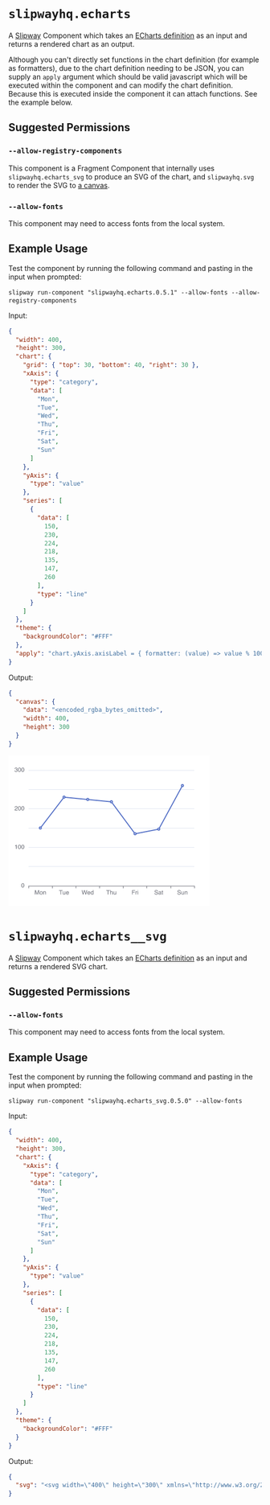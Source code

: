 # `slipwayhq.echarts`

A [Slipway](https://slipway.co/) Component which takes an [ECharts definition](https://echarts.apache.org/examples/en/index.html)
as an input and returns a rendered chart as an output.

Although you can't directly set functions in the chart definition (for example as formatters), due to the chart definition
needing to be JSON, you can supply an `apply` argument which should be valid javascript which will be executed
within the component and can modify the chart definition. Because this is executed inside the component it can attach functions.
See the example below.

## Suggested Permissions

### `--allow-registry-components`

This component is a Fragment Component that internally uses `slipwayhq.echarts_svg` to produce
an SVG of the chart, and `slipwayhq.svg` to render the SVG to [a canvas](https://slipway.co/docs/guides/canvases).

### `--allow-fonts`

This component may need to access fonts from the local system.

## Example Usage

Test the component by running the following command and pasting in the input when prompted:
```
slipway run-component "slipwayhq.echarts.0.5.1" --allow-fonts --allow-registry-components
```

Input:
```json
{  
  "width": 400,
  "height": 300,
  "chart": {
    "grid": { "top": 30, "bottom": 40, "right": 30 },
    "xAxis": {
      "type": "category",
      "data": [
        "Mon",
        "Tue",
        "Wed",
        "Thu",
        "Fri",
        "Sat",
        "Sun"
      ]
    },
    "yAxis": {
      "type": "value"
    },
    "series": [
      {
        "data": [
          150,
          230,
          224,
          218,
          135,
          147,
          260
        ],
        "type": "line"
      }
    ]
  },
  "theme": {
    "backgroundColor": "#FFF"
  },
  "apply": "chart.yAxis.axisLabel = { formatter: (value) => value % 100 ? '' : value  };"
}
```

Output:
```json
{
  "canvas": {
    "data": "<encoded_rgba_bytes_omitted>",
    "width": 400,
    "height": 300
  }
}
```

![Example Chart Output](example.png)


# `slipwayhq.echarts__svg`

A [Slipway](https://slipway.co/) Component which takes an [ECharts definition](https://echarts.apache.org/examples/en/index.html)
as an input and returns a rendered SVG chart.

## Suggested Permissions

### `--allow-fonts`

This component may need to access fonts from the local system.

## Example Usage

Test the component by running the following command and pasting in the input when prompted:
```
slipway run-component "slipwayhq.echarts_svg.0.5.0" --allow-fonts
```

Input:
```json
{
  "width": 400,
  "height": 300,
  "chart": {
    "xAxis": {
      "type": "category",
      "data": [
        "Mon",
        "Tue",
        "Wed",
        "Thu",
        "Fri",
        "Sat",
        "Sun"
      ]
    },
    "yAxis": {
      "type": "value"
    },
    "series": [
      {
        "data": [
          150,
          230,
          224,
          218,
          135,
          147,
          260
        ],
        "type": "line"
      }
    ]
  },
  "theme": {
    "backgroundColor": "#FFF"
  }
}
```

Output:
```json
{
  "svg": "<svg width=\"400\" height=\"300\" xmlns=\"http://www.w3.org/2000/svg\" xmlns:xlink=\"http://www.w3.org/1999/xlink\" version=\"1.1\" baseProfile=\"full\" viewBox=\"0 0 400 300\">\n<rect width=\"400\" height=\"300\" x=\"0\" y=\"0\" fill=\"#FFF\"></rect>\n<path d=\"M40 230.5L360 230.5\" fill=\"transparent\" stroke=\"#E0E6F1\" class=\"zr0-cls-0\"></path>\n<path d=\"M40 201.5L360 201.5\" fill=\"transparent\" stroke=\"#E0E6F1\" class=\"zr0-cls-0\"></path>\n<path d=\"M40 173.5L360 173.5\" fill=\"transparent\" stroke=\"#E0E6F1\" class=\"zr0-cls-0\"></path>\n<path d=\"M40 145.5L360 145.5\" fill=\"transparent\" stroke=\"#E0E6F1\" class=\"zr0-cls-0\"></path>\n<path d=\"M40 116.5L360 116.5\" fill=\"transparent\" stroke=\"#E0E6F1\" class=\"zr0-cls-0\"></path>\n<path d=\"M40 88.5L360 88.5\" fill=\"transparent\" stroke=\"#E0E6F1\" class=\"zr0-cls-0\"></path>\n<path d=\"M40 60.5L360 60.5\" fill=\"transparent\" stroke=\"#E0E6F1\" class=\"zr0-cls-0\"></path>\n<path d=\"M40 230.5L360 230.5\" fill=\"transparent\" stroke=\"#6E7079\" stroke-linecap=\"round\" class=\"zr0-cls-0\"></path>\n<path d=\"M40.5 230L40.5 235\" fill=\"transparent\" stroke=\"#6E7079\" class=\"zr0-cls-0\"></path>\n<path d=\"M85.5 230L85.5 235\" fill=\"transparent\" stroke=\"#6E7079\" class=\"zr0-cls-0\"></path>\n<path d=\"M131.5 230L131.5 235\" fill=\"transparent\" stroke=\"#6E7079\" class=\"zr0-cls-0\"></path>\n<path d=\"M177.5 230L177.5 235\" fill=\"transparent\" stroke=\"#6E7079\" class=\"zr0-cls-0\"></path>\n<path d=\"M223.5 230L223.5 235\" fill=\"transparent\" stroke=\"#6E7079\" class=\"zr0-cls-0\"></path>\n<path d=\"M268.5 230L268.5 235\" fill=\"transparent\" stroke=\"#6E7079\" class=\"zr0-cls-0\"></path>\n<path d=\"M314.5 230L314.5 235\" fill=\"transparent\" stroke=\"#6E7079\" class=\"zr0-cls-0\"></path>\n<path d=\"M360.5 230L360.5 235\" fill=\"transparent\" stroke=\"#6E7079\" class=\"zr0-cls-0\"></path>\n<text dominant-baseline=\"central\" text-anchor=\"end\" style=\"font-size:12px;font-family:sans-serif;\" transform=\"translate(32 230)\" fill=\"#6E7079\">0</text>\n<text dominant-baseline=\"central\" text-anchor=\"end\" style=\"font-size:12px;font-family:sans-serif;\" transform=\"translate(32 201.6667)\" fill=\"#6E7079\">50</text>\n<text dominant-baseline=\"central\" text-anchor=\"end\" style=\"font-size:12px;font-family:sans-serif;\" transform=\"translate(32 173.3333)\" fill=\"#6E7079\">100</text>\n<text dominant-baseline=\"central\" text-anchor=\"end\" style=\"font-size:12px;font-family:sans-serif;\" transform=\"translate(32 145)\" fill=\"#6E7079\">150</text>\n<text dominant-baseline=\"central\" text-anchor=\"end\" style=\"font-size:12px;font-family:sans-serif;\" transform=\"translate(32 116.6667)\" fill=\"#6E7079\">200</text>\n<text dominant-baseline=\"central\" text-anchor=\"end\" style=\"font-size:12px;font-family:sans-serif;\" transform=\"translate(32 88.3333)\" fill=\"#6E7079\">250</text>\n<text dominant-baseline=\"central\" text-anchor=\"end\" style=\"font-size:12px;font-family:sans-serif;\" transform=\"translate(32 60)\" fill=\"#6E7079\">300</text>\n<text dominant-baseline=\"central\" text-anchor=\"middle\" style=\"font-size:12px;font-family:sans-serif;\" y=\"6\" transform=\"translate(62.8571 238)\" fill=\"#6E7079\">Mon</text>\n<text dominant-baseline=\"central\" text-anchor=\"middle\" style=\"font-size:12px;font-family:sans-serif;\" y=\"6\" transform=\"translate(108.5714 238)\" fill=\"#6E7079\">Tue</text>\n<text dominant-baseline=\"central\" text-anchor=\"middle\" style=\"font-size:12px;font-family:sans-serif;\" y=\"6\" transform=\"translate(154.2857 238)\" fill=\"#6E7079\">Wed</text>\n<text dominant-baseline=\"central\" text-anchor=\"middle\" style=\"font-size:12px;font-family:sans-serif;\" y=\"6\" transform=\"translate(200 238)\" fill=\"#6E7079\">Thu</text>\n<text dominant-baseline=\"central\" text-anchor=\"middle\" style=\"font-size:12px;font-family:sans-serif;\" y=\"6\" transform=\"translate(245.7143 238)\" fill=\"#6E7079\">Fri</text>\n<text dominant-baseline=\"central\" text-anchor=\"middle\" style=\"font-size:12px;font-family:sans-serif;\" y=\"6\" transform=\"translate(291.4286 238)\" fill=\"#6E7079\">Sat</text>\n<text dominant-baseline=\"central\" text-anchor=\"middle\" style=\"font-size:12px;font-family:sans-serif;\" y=\"6\" transform=\"translate(337.1429 238)\" fill=\"#6E7079\">Sun</text>\n<g clip-path=\"url(#zr0-c0)\">\n<path d=\"M62.9 145L108.6 99.7L154.3 103.1L200 106.5L245.7 153.5L291.4 146.7L337.1 82.7\" fill=\"transparent\" stroke=\"#5470c6\" stroke-width=\"2\" stroke-linejoin=\"bevel\" class=\"zr0-cls-2\"></path>\n</g>\n<path d=\"M1 0A1 1 0 1 1 1 -0.1A1 1 0 0 1 1 0\" transform=\"matrix(2,0,0,2,62.8571,145)\" fill=\"#fff\" stroke=\"#5470c6\" ecmeta_series_index=\"0\" ecmeta_data_index=\"0\" ecmeta_ssr_type=\"chart\" class=\"zr0-cls-3\"></path>\n<path d=\"M1 0A1 1 0 1 1 1 -0.1A1 1 0 0 1 1 0\" transform=\"matrix(2,0,0,2,108.5714,99.6667)\" fill=\"#fff\" stroke=\"#5470c6\" ecmeta_series_index=\"0\" ecmeta_data_index=\"1\" ecmeta_ssr_type=\"chart\" class=\"zr0-cls-3\"></path>\n<path d=\"M1 0A1 1 0 1 1 1 -0.1A1 1 0 0 1 1 0\" transform=\"matrix(2,0,0,2,154.2857,103.0667)\" fill=\"#fff\" stroke=\"#5470c6\" ecmeta_series_index=\"0\" ecmeta_data_index=\"2\" ecmeta_ssr_type=\"chart\" class=\"zr0-cls-3\"></path>\n<path d=\"M1 0A1 1 0 1 1 1 -0.1A1 1 0 0 1 1 0\" transform=\"matrix(2,0,0,2,200,106.4667)\" fill=\"#fff\" stroke=\"#5470c6\" ecmeta_series_index=\"0\" ecmeta_data_index=\"3\" ecmeta_ssr_type=\"chart\" class=\"zr0-cls-3\"></path>\n<path d=\"M1 0A1 1 0 1 1 1 -0.1A1 1 0 0 1 1 0\" transform=\"matrix(2,0,0,2,245.7143,153.5)\" fill=\"#fff\" stroke=\"#5470c6\" ecmeta_series_index=\"0\" ecmeta_data_index=\"4\" ecmeta_ssr_type=\"chart\" class=\"zr0-cls-3\"></path>\n<path d=\"M1 0A1 1 0 1 1 1 -0.1A1 1 0 0 1 1 0\" transform=\"matrix(2,0,0,2,291.4286,146.7)\" fill=\"#fff\" stroke=\"#5470c6\" ecmeta_series_index=\"0\" ecmeta_data_index=\"5\" ecmeta_ssr_type=\"chart\" class=\"zr0-cls-3\"></path>\n<path d=\"M1 0A1 1 0 1 1 1 -0.1A1 1 0 0 1 1 0\" transform=\"matrix(2,0,0,2,337.1429,82.6667)\" fill=\"#fff\" stroke=\"#5470c6\" ecmeta_series_index=\"0\" ecmeta_data_index=\"6\" ecmeta_ssr_type=\"chart\" class=\"zr0-cls-3\"></path>\n<defs >\n<clipPath id=\"zr0-c0\">\n<path d=\"M39 59l322 0l0 172l-322 0Z\" fill=\"#000\" class=\"zr0-cls-1\"></path>\n</clipPath>\n</defs>\n<style ><![CDATA[\n.zr0-cls-0:hover {\npointer-events:none;\n}\n.zr0-cls-1:hover {\ncursor:pointer;\nfill:rgba(0,0,0,1);\n}\n.zr0-cls-2:hover {\ncursor:pointer;\n}\n.zr0-cls-3:hover {\ncursor:pointer;\nfill:rgba(255,255,255,1);\n}\n\n]]>\n\n</style>\n</svg>"
}
```